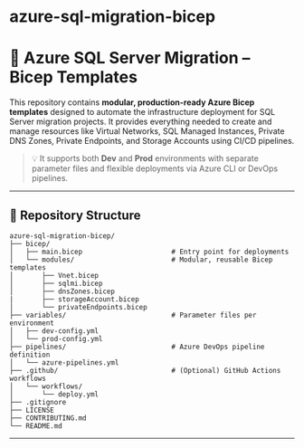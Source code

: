 # azure-sql-migration-bicep
# 🚀 Azure SQL Server Migration – Bicep Templates

This repository contains **modular, production-ready Azure Bicep templates** designed to automate the infrastructure deployment for SQL Server migration projects. It provides everything needed to create and manage resources like Virtual Networks, SQL Managed Instances, Private DNS Zones, Private Endpoints, and Storage Accounts using CI/CD pipelines.

> 💡 It supports both **Dev** and **Prod** environments with separate parameter files and flexible deployments via Azure CLI or DevOps pipelines.

---

## 📂 Repository Structure

```text
azure-sql-migration-bicep/
├── bicep/
│   ├── main.bicep                      # Entry point for deployments
│   └── modules/                        # Modular, reusable Bicep templates
│       ├── Vnet.bicep
│       ├── sqlmi.bicep
│       ├── dnsZones.bicep
|       ├── storageAccount.bicep
│       └── privateEndpoints.bicep
├── variables/                          # Parameter files per environment
│   ├── dev-config.yml
│   └── prod-config.yml
├── pipelines/                          # Azure DevOps pipeline definition
│   └── azure-pipelines.yml
├── .github/                            # (Optional) GitHub Actions workflows
│   └── workflows/
│       └── deploy.yml
├── .gitignore
├── LICENSE
├── CONTRIBUTING.md
└── README.md
```

---


